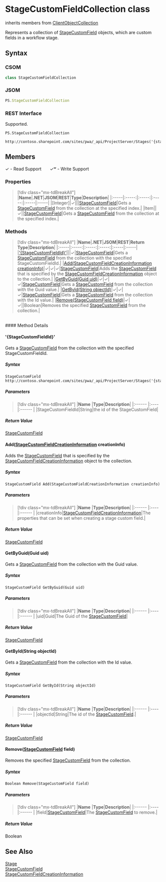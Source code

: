 [comment]: # (Name:StageCustomFieldCollection)
[comment]: # (Name:Microsoft.ProjectServer.StageCustomFieldCollection)
[comment]: # (Type:class)
[comment]: # (Status:Verified)

# <a name="name"></a>StageCustomFieldCollection class

inherits members from [ClientObjectCollection<StageCustomField>](https://msdn.microsoft.com/EN-US/library/ee539303)<br/>

<a name="description"></a>Represents a collection of [StageCustomField](StageCustomField.md) objects, which are custom fields in a workflow stage.

## <a name="syntax"></a>Syntax

### CSOM

```cs
class StageCustomFieldCollection 
```
### JSOM

```javascript
PS.StageCustomFieldCollection
```
### REST Interface

Supported.

```
PS.StageCustomFieldCollection

http://contoso.sharepoint.com/sites/pwa/_api/ProjectServer/Stages('{stageid}')/CustomFields
```

## <a name="members"></a>Members


&#x2713; - Read Support &nbsp;&nbsp;&nbsp;&nbsp;&nbsp;&nbsp;&#x2713;&#x02B7; - Write Support

### <a name="properties"></a>Properties
> [!div class="mx-tdBreakAll"]
|**Name**|**.NET**|**JSOM**|**REST**|**Type**|**Description**|
|:-----|:-----:|:-----:|:-----:|:-----|:-----|
|<a name="[Integer]"></a>[Integer]|&#x2713;|||[StageCustomField](StageCustomField.md)|Gets a [StageCustomField](StageCustomField.md) from the collection at the specified index.|
|<a name="Item"></a>Item||&#x2713;||[StageCustomField](StageCustomField.md)|Gets a [StageCustomField](StageCustomField.md) from the collection at the specified index.|

### <a name="methods"></a>Methods
> [!div class="mx-tdBreakAll"]
|**Name**|**.NET**|**JSOM**|**REST**|**Return Type**|**Description**|
|:-----|:-----:|:-----:|:-----:|:-----|:-----|
|[&#39;{StageCustomFieldId}&#39;](#&#39;{StageCustomFieldId}&#39;)|||&#x2713;|[StageCustomField](StageCustomField.md)|Gets a [StageCustomField](StageCustomField.md) from the collection with the specified StageCustomFieldId.|
|[Add(StageCustomFieldCreationInformation creationInfo)](#Add_[StageCustomFieldCreationInformation]_StageCustomFieldCreationInformation.md__creationInfo_)|&#x2713;|&#x2713;|&#x2713;|[StageCustomField](StageCustomField.md)|Adds the [StageCustomField](StageCustomField.md) that is specified by the [StageCustomFieldCreationInformation](StageCustomFieldCreationInformation.md) object to the collection.|
|[GetByGuid(Guid uid)](#GetByGuid_Guid_uid_)|&#x2713;|&#x2713;|&#x2713;|[StageCustomField](StageCustomField.md)|Gets a [StageCustomField](StageCustomField.md) from the collection with the Guid value.|
|[GetById(String objectId)](#GetById_String_objectId_)|&#x2713;|&#x2713;|&#x2713;|[StageCustomField](StageCustomField.md)|Gets a [StageCustomField](StageCustomField.md) from the collection with the Id value.|
|[Remove(StageCustomField field)](#Remove_[StageCustomField]_StageCustomField.md__field_)|&#x2713;|&#x2713;||Boolean|Removes the specified [StageCustomField](StageCustomField.md) from the collection.|

<br/>
#### Method Details

#### <a name="&#39;{StageCustomFieldId}&#39;"></a>&#39;{StageCustomFieldId}&#39;
 
Gets a [StageCustomField](StageCustomField.md) from the collection with the specified StageCustomFieldId.

##### Syntax

```
StageCustomField http://contoso.sharepoint.com/sites/pwa/_api/ProjectServer/Stages('{stageid}')/CustomFields('{StageCustomFieldId}')
```

##### Parameters
> [!div class="mx-tdBreakAll"]
|**Name** |**Type**|**Description**|
|:------ |:----|:------ |
|StageCustomFieldId|String|the id of the StageCustomField|

##### Return Value

[StageCustomField](StageCustomField.md)

#### <a name="Add_[StageCustomFieldCreationInformation]_StageCustomFieldCreationInformation.md__creationInfo_"></a>Add([StageCustomFieldCreationInformation](StageCustomFieldCreationInformation.md) creationInfo)
 
Adds the [StageCustomField](StageCustomField.md) that is specified by the [StageCustomFieldCreationInformation](StageCustomFieldCreationInformation.md) object to the collection.

##### Syntax

```
StageCustomField Add(StageCustomFieldCreationInformation creationInfo)
```

##### Parameters
> [!div class="mx-tdBreakAll"]
|**Name** |**Type**|**Description**|
|:------ |:----|:------ |
|creationInfo|[StageCustomFieldCreationInformation](StageCustomFieldCreationInformation.md)|The properties that can be set when creating a stage custom field.|

##### Return Value

[StageCustomField](StageCustomField.md)

#### <a name="GetByGuid_Guid_uid_"></a>GetByGuid(Guid uid)
 
Gets a [StageCustomField](StageCustomField.md) from the collection with the Guid value.

##### Syntax

```
StageCustomField GetByGuid(Guid uid)
```

##### Parameters
> [!div class="mx-tdBreakAll"]
|**Name** |**Type**|**Description**|
|:------ |:----|:------ |
|uid|Guid|The Guid of the [StageCustomField](StageCustomField.md)|

##### Return Value

[StageCustomField](StageCustomField.md)

#### <a name="GetById_String_objectId_"></a>GetById(String objectId)
 
Gets a [StageCustomField](StageCustomField.md) from the collection with the Id value.

##### Syntax

```
StageCustomField GetById(String objectId)
```

##### Parameters
> [!div class="mx-tdBreakAll"]
|**Name** |**Type**|**Description**|
|:------ |:----|:------ |
|objectId|String|The id of the [StageCustomField](StageCustomField.md).|

##### Return Value

[StageCustomField](StageCustomField.md)

#### <a name="Remove_[StageCustomField]_StageCustomField.md__field_"></a>Remove([StageCustomField](StageCustomField.md) field)
 
Removes the specified [StageCustomField](StageCustomField.md) from the collection.

##### Syntax

```
Boolean Remove(StageCustomField field)
```

##### Parameters
> [!div class="mx-tdBreakAll"]
|**Name** |**Type**|**Description**|
|:------ |:----|:------ |
|field|[StageCustomField](StageCustomField.md)|The [StageCustomField](StageCustomField.md) to remove.|

##### Return Value

Boolean

## <a name="seeAlso"></a>See Also

[Stage](Stage.md)<br/>
[StageCustomField](StageCustomField.md)<br/>
[StageCustomFieldCreationInformation](StageCustomFieldCreationInformation.md)<br/>

